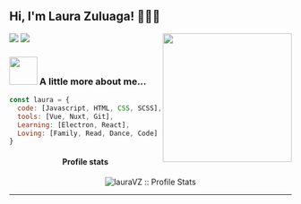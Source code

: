 <h2> Hi, I'm Laura Zuluaga! 👋👩‍💻 </h2>
<img align='right' src="https://media.giphy.com/media/ieyl9zmCjO4b4t6qoY/giphy.gif" width="230">

[![](https://img.shields.io/badge/LinkedIn-lauraVZ-blue)](https://www.linkedin.com/in/laura-vanessa-zuluaga-arango-69b942191/)
[![](https://img.shields.io/badge/Gmail-l.vanesa.13@gmail.com-red)](mailto:l.vanesa.13@gmail.com)


### <img src="https://media.giphy.com/media/VgCDAzcKvsR6OM0uWg/giphy.gif" width="50"> A little more about me...  

```javascript
const laura = {
  code: [Javascript, HTML, CSS, SCSS],
  tools: [Vue, Nuxt, Git],
  Learning: [Electron, React], 
  Loving: [Family, Read, Dance, Code]
}
```
<h4 align="center">Profile stats</h4>
<p align="center"><img src="https://github-readme-stats.vercel.app/api?username=LauraVZuluaga&count_private=true&show_icons=true&theme=jolly" alt="lauraVZ :: Profile Stats" /></p>

---
